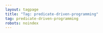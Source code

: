 ```yaml
---
layout: tagpage
title: "Tag: predicate-driven-programming"
tag: predicate-driven-programming
robots: noindex
---
```

